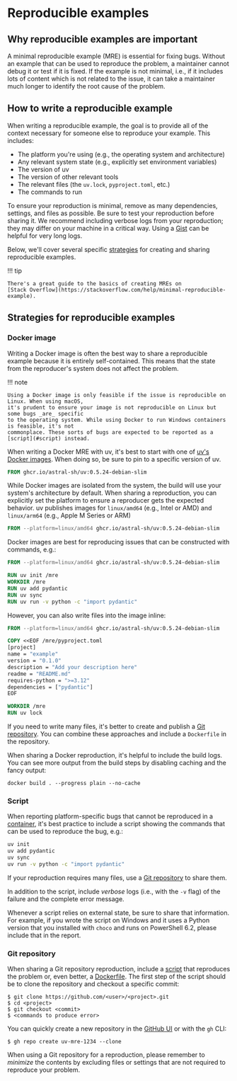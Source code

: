 # Reproducible examples

## Why reproducible examples are important

A minimal reproducible example (MRE) is essential for fixing bugs. Without an example that can be
used to reproduce the problem, a maintainer cannot debug it or test if it is fixed. If the example
is not minimal, i.e., if it includes lots of content which is not related to the issue, it can take
a maintainer much longer to identify the root cause of the problem.

## How to write a reproducible example

When writing a reproducible example, the goal is to provide all of the context necessary for
someone else to reproduce your example. This includes:

- The platform you're using (e.g., the operating system and architecture)
- Any relevant system state (e.g., explicitly set environment variables)
- The version of uv
- The version of other relevant tools
- The relevant files (the `uv.lock`, `pyproject.toml`, etc.)
- The commands to run

To ensure your reproduction is minimal, remove as many dependencies, settings, and files as
possible. Be sure to test your reproduction before sharing it. We recommend including verbose logs
from your reproduction; they may differ on your machine in a critical way. Using a
[Gist](https://gist.github.com) can be helpful for very long logs.

Below, we'll cover several specific [strategies](#strategies-for-reproducible-examples) for creating
and sharing reproducible examples.

!!! tip

    There's a great guide to the basics of creating MREs on
    [Stack Overflow](https://stackoverflow.com/help/minimal-reproducible-example).

## Strategies for reproducible examples

### Docker image

Writing a Docker image is often the best way to share a reproducible example because it is entirely
self-contained. This means that the state from the reproducer's system does not affect the problem.

!!! note

    Using a Docker image is only feasible if the issue is reproducible on Linux. When using macOS,
    it's prudent to ensure your image is not reproducible on Linux but some bugs _are_ specific
    to the operating system. While using Docker to run Windows containers is feasible, it's not
    commonplace. These sorts of bugs are expected to be reported as a [script](#script) instead.

When writing a Docker MRE with uv, it's best to start with one of
[uv's Docker images](../../guides/integration/docker.md#available-images). When doing so, be sure to
pin to a specific version of uv.

```Dockerfile
FROM ghcr.io/astral-sh/uv:0.5.24-debian-slim
```

While Docker images are isolated from the system, the build will use your system's architecture by
default. When sharing a reproduction, you can explicitly set the platform to ensure a reproducer
gets the expected behavior. uv publishes images for `linux/amd64` (e.g., Intel or AMD) and
`linux/arm64` (e.g., Apple M Series or ARM)

```Dockerfile
FROM --platform=linux/amd64 ghcr.io/astral-sh/uv:0.5.24-debian-slim
```

Docker images are best for reproducing issues that can be constructed with commands, e.g.:

```Dockerfile
FROM --platform=linux/amd64 ghcr.io/astral-sh/uv:0.5.24-debian-slim

RUN uv init /mre
WORKDIR /mre
RUN uv add pydantic
RUN uv sync
RUN uv run -v python -c "import pydantic"
```

However, you can also write files into the image inline:

```Dockerfile
FROM --platform=linux/amd64 ghcr.io/astral-sh/uv:0.5.24-debian-slim

COPY <<EOF /mre/pyproject.toml
[project]
name = "example"
version = "0.1.0"
description = "Add your description here"
readme = "README.md"
requires-python = ">=3.12"
dependencies = ["pydantic"]
EOF

WORKDIR /mre
RUN uv lock
```

If you need to write many files, it's better to create and publish a
[Git repository](#git-repository). You can combine these approaches and include a `Dockerfile` in
the repository.

When sharing a Docker reproduction, it's helpful to include the build logs. You can see more output
from the build steps by disabling caching and the fancy output:

```console
docker build . --progress plain --no-cache
```

### Script

When reporting platform-specific bugs that cannot be reproduced in a [container](#docker-image),
it's best practice to include a script showing the commands that can be used to reproduce the bug,
e.g.:

```bash
uv init
uv add pydantic
uv sync
uv run -v python -c "import pydantic"
```

If your reproduction requires many files, use a [Git repository](#git-repository) to share them.

In addition to the script, include _verbose_ logs (i.e., with the `-v` flag) of the failure and the
complete error message.

Whenever a script relies on external state, be sure to share that information. For example, if you
wrote the script on Windows and it uses a Python version that you installed with `choco` and runs on
PowerShell 6.2, please include that in the report.

### Git repository

When sharing a Git repository reproduction, include a [script](#script) that reproduces the problem
or, even better, a [Dockerfile](#docker-image). The first step of the script should be to clone the
repository and checkout a specific commit:

```console
$ git clone https://github.com/<user>/<project>.git
$ cd <project>
$ git checkout <commit>
$ <commands to produce error>
```

You can quickly create a new repository in the [GitHub UI](https://github.com/new) or with the `gh`
CLI:

```console
$ gh repo create uv-mre-1234 --clone
```

When using a Git repository for a reproduction, please remember to _minimize_ the contents by
excluding files or settings that are not required to reproduce your problem.
